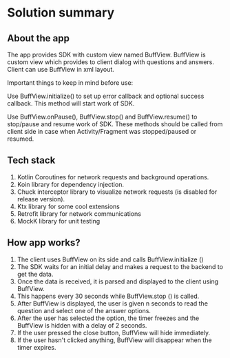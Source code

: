 
# Solution summary


## About the app 

The app provides SDK with custom view named BuffView.
BuffView is custom view which provides to client dialog with questions and answers.
Client can use BuffView in xml layout.

Important things to keep in mind before use:

Use BuffView.initialize() to set up error callback and optional success callback.
This method will start work of SDK.

Use BuffView.onPause(), BuffView.stop() and BuffView.resume() to stop/pause and resume work
of SDK. These methods should be called from client side in case when Activity/Fragment was stopped/paused or resumed.
 

## Tech stack
 
 1. Kotlin Coroutines for network requests and background operations.
 2. Koin library for dependency injection.
 3. Chuck interceptor library to visualize network requests (is disabled for release version).
 4. Ktx library for some cool extensions
 5. Retrofit library for network communications
 6. MockK library for unit testing


## How app works?

1. The client uses BuffView on its side and calls BuffView.initialize ()
2. The SDK waits for an initial delay and makes a request to the backend to get the data.
3. Once the data is received, it is parsed and displayed to the client using BuffView.
4. This happens every 30 seconds while BuffView.stop () is called.
5. After BuffView is displayed, the user is given n seconds to read the question and select one of the answer options.
6. After the user has selected the option, the timer freezes and the BuffView is hidden with a delay of 2 seconds.
7. If the user pressed the close button, BuffView will hide immediately.
8. If the user hasn't clicked anything, BuffView will disappear when the timer expires.  

